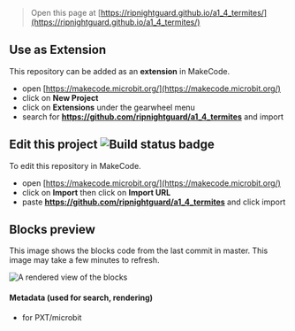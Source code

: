 
> Open this page at [https://ripnightguard.github.io/a1_4_termites/](https://ripnightguard.github.io/a1_4_termites/)

## Use as Extension

This repository can be added as an **extension** in MakeCode.

* open [https://makecode.microbit.org/](https://makecode.microbit.org/)
* click on **New Project**
* click on **Extensions** under the gearwheel menu
* search for **https://github.com/ripnightguard/a1_4_termites** and import

## Edit this project ![Build status badge](https://github.com/ripnightguard/a1_4_termites/workflows/MakeCode/badge.svg)

To edit this repository in MakeCode.

* open [https://makecode.microbit.org/](https://makecode.microbit.org/)
* click on **Import** then click on **Import URL**
* paste **https://github.com/ripnightguard/a1_4_termites** and click import

## Blocks preview

This image shows the blocks code from the last commit in master.
This image may take a few minutes to refresh.

![A rendered view of the blocks](https://github.com/ripnightguard/a1_4_termites/raw/master/.github/makecode/blocks.png)

#### Metadata (used for search, rendering)

* for PXT/microbit
<script src="https://makecode.com/gh-pages-embed.js"></script><script>makeCodeRender("{{ site.makecode.home_url }}", "{{ site.github.owner_name }}/{{ site.github.repository_name }}");</script>
